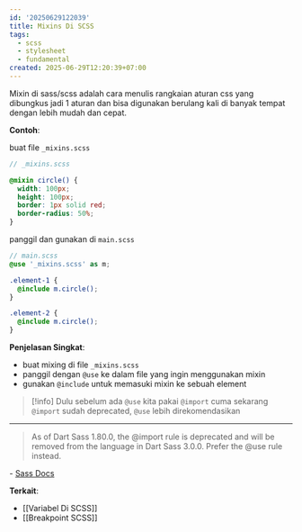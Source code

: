 ```yaml
---
id: '20250629122039'
title: Mixins Di SCSS
tags:
  - scss
  - stylesheet
  - fundamental
created: 2025-06-29T12:20:39+07:00
---
```


Mixin di sass/scss adalah cara menulis rangkaian aturan css yang dibungkus jadi 1 aturan dan bisa digunakan berulang kali di banyak tempat dengan lebih mudah dan cepat.

**Contoh**:

buat file `_mixins.scss`

```scss
// _mixins.scss

@mixin circle() {
  width: 100px;
  height: 100px;
  border: 1px solid red;
  border-radius: 50%;
}
```

panggil dan gunakan di `main.scss`

```scss
// main.scss
@use '_mixins.scss' as m;

.element-1 {
  @include m.circle();
}

.element-2 {
  @include m.circle();
}
```

**Penjelasan Singkat**:

- buat mixing di file `_mixins.scss`
- panggil dengan `@use` ke dalam file yang ingin menggunakan mixin
- gunakan `@include` untuk memasuki mixin ke sebuah element

> [!info]
> Dulu sebelum ada `@use` kita pakai `@import` cuma sekarang `@import` sudah deprecated, `@use` lebih direkomendasikan

---

> As of Dart Sass 1.80.0, the @import rule is deprecated and will be removed from the language in Dart Sass 3.0.0. Prefer the @use rule instead.

\- [Sass Docs](https://sass-lang.com/documentation/at-rules/import/)

**Terkait**:

- [[Variabel Di SCSS]]
- [[Breakpoint SCSS]]
